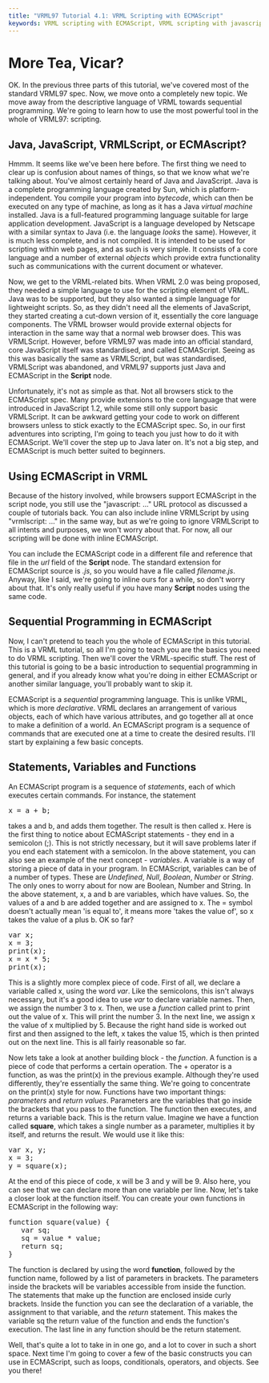 ```yaml
---
title: "VRML97 Tutorial 4.1: VRML Scripting with ECMAScript"
keywords: VRML scripting with ECMAScript, VRML scripting with javascript, javascript, vrmlscript:, VRMLScript,
---
```


# More Tea, Vicar?

OK. In the previous three parts of this tutorial, we've covered most of the standard VRML97 spec.
Now, we move onto a completely new topic. We move away from the descriptive language of VRML towards
sequential programming. We're going to learn how to use the most powerful tool in the whole of
VRML97: scripting.

## Java, JavaScript, VRMLScript, or ECMAscript?

Hmmm. It seems like we've been here before. The first thing we need to clear up is confusion about
names of things, so that we know what we're talking about.  You've almost certainly heard of Java
and JavaScript. Java is a complete programming language created by Sun, which is platform-
independent. You compile your program into <EM>bytecode</EM>, which can then be executed on any
type of machine, as long as it has a Java <EM>virtual machine</EM> installed. Java is a full-featured
programming language suitable for large application development. JavaScript is a language developed
by Netscape with a similar syntax to Java (i.e. the language <EM>looks</EM> the same). However, it is
much less complete, and is not compiled.  It is intended to be used for scripting within web pages,
and as such is very simple. It consists of a core language and a number of external <EM>objects</EM>
which provide extra functionality such as communications with the current document or whatever.

Now, we get to the VRML-related bits. When VRML 2.0 was being proposed, they needed a simple
language to use for the scripting element of VRML. Java was to be supported, but they also wanted a
simple language for lightweight scripts. So, as they didn't need all the elements of JavaScript,
they started creating a cut-down version of it, essentially the core language components. The VRML
browser would provide external objects for interaction in the same way that a normal web browser
does. This was VRMLScript. However, before VRML97 was made into an official standard, core
JavaScript itself was standardised, and called ECMAScript. Seeing as this was basically the same as
VRMLScript, but was standardised, VRMLScript was abandoned, and VRML97 supports just Java and ECMAScript
in the <STRONG>Script</STRONG> node.

Unfortunately, it's not as simple as that. Not all browsers stick to the ECMAScript spec. Many
provide extensions to the core language that were introduced in JavaScript 1.2, while some still
only support basic VRMLScript. It can be awkward getting your code to work on different browsers
unless to stick exactly to the ECMAScript spec. So, in our first adventures into scripting, I'm
going to teach you just how to do it with ECMAScript. We'll cover the step up to Java later on. It's
not a big step, and ECMAScript is much better suited to beginners.

## Using ECMAScript in VRML

Because of the history involved, while browsers support ECMAScript in the script node,
you still use the "javascript: ..." URL protocol as discussed a couple of tutorials back. You can also
include inline VRMLScript by using "vrmlscript: ..." in the same way, but as we're going to ignore
VRMLScript to all intents and purposes, we won't worry about that. For now, all our scripting will
be done with inline ECMAScript.

You can include the ECMAScript code in a different file and reference that file in the <EM>url</EM>
field of the <STRONG>Script</STRONG> node. The standard extension for ECMAScript source is <EM>.js</EM>, so you would
have a file called <EM>filename.js</EM>. Anyway, like I said, we're going to inline ours for a while,
so don't worry about that. It's only really useful if you have many <STRONG>Script</STRONG> nodes using the
same code.

## Sequential Programming in ECMAScript

Now, I can't pretend to teach you the whole of ECMAScript in this tutorial. This is a VRML tutorial,
so all I'm going to teach you are the basics you need to do VRML scripting. Then we'll cover the
VRML-specific stuff. The rest of this tutorial is going to be a basic introduction to sequential
programming in general, and if you already know what you're doing in either ECMAScript or another
similar language, you'll probably want to skip it.

ECMAScript is a <EM>sequential</EM> programming language. This is unlike VRML, which is more
<EM>declarative</EM>. VRML declares an arrangement of various objects, each of which have various
attributes, and go together all at once to make a definition of a world. An ECMAScript program is a
sequence of commands that are executed one at a time to create the desired results. I'll start by
explaining a few basic concepts.

## Statements, Variables and Functions

An ECMAScript program is a sequence of <EM>statements</EM>, each of which executes certain commands.
For instance, the statement
<PRE>
x = a + b;
</PRE>
takes a and b, and adds them together. The result is then called x. Here is the first thing to
notice about ECMAScript statements - they end in a semicolon (;). This is not strictly necessary,
but it will save problems later if you end each statement with a semicolon. In the above statement,
you can also see an example of the next concept - <EM>variables</EM>. A variable is a way of storing
a piece of data in your program. In ECMAScript, variables can be of a number of types. These are
<EM>Undefined</EM>, <EM>Null</EM>, <EM>Boolean</EM>, <EM>Number</EM> or <EM>String</EM>. The only ones to
worry about for now are Boolean, Number and String. In the above statement, x, a and b are
variables, which have values. So, the values of a and b are added together and are assigned to x.
The = symbol doesn't actually mean 'is equal to', it means more 'takes the value of', so x takes the
value of a plus b. OK so far?
<PRE>
var x;
x = 3;
print(x);
x = x * 5;
print(x);
</PRE>
This is a slightly more complex piece of code. First of all, we declare a variable called x, using
the word <EM>var</EM>. Like the semicolons, this isn't always necessary, but it's a good idea to use
<EM>var</EM> to declare variable names. Then, we assign the number 3 to x. Then, we use a
<EM>function</EM> called print to print out the value of x. This will print the number 3. In the next
line, we assign x the value of x multiplied by 5. Because the right hand side is worked out first
and then assigned to the left, x takes the value 15, which is then printed out on the next line.
This is all fairly reasonable so far.

Now lets take a look at another building block - the <EM>function</EM>. A function is a piece of code
that performs a certain operation. The + operator is a function, as was the print(x) in the previous
example. Although they're used differently, they're essentially the same thing. We're going to
concentrate on the print(x) style for now. Functions have two important things: <EM>parameters</EM>
and <EM>return values</EM>. Parameters are the variables that go inside the brackets that you pass to
the function. The function then executes, and returns a variable back. This is the return value.
Imagine we have a function called <STRONG>square</STRONG>, which takes a single number as a parameter,
multiplies it by itself, and returns the result. We would use it like this:
<PRE>
var x, y;
x = 3;
y = square(x);
</PRE>
At the end of this piece of code, x will be 3 and y will be 9. Also here, you can see that we can
declare more than one variable per line. Now, let's take a closer look at the function itself. You
can create your own functions in ECMAScript in the following way:
<PRE>
function square(value) {
   var sq;
   sq = value * value;
   return sq;
}
</PRE>
The function is declared by using the word <STRONG>function</STRONG>, followed by the function name, followed
by a list of parameters in brackets. The parameters inside the brackets will be variables accessible
from inside the function. The statements that make up the function are enclosed inside curly
brackets. Inside the function you can see the declaration of a variable, the assignment to that
variable, and the <EM>return</EM> statement. This makes the variable sq the return value of the
function and ends the function's execution. The last line in any function should be the return
statement.

Well, that's quite a lot to take in in one go, and a lot to cover in such a short space. Next time
I'm going to cover a few of the basic constructs you can use in ECMAScript, such as loops,
conditionals, operators, and objects. See you there!

